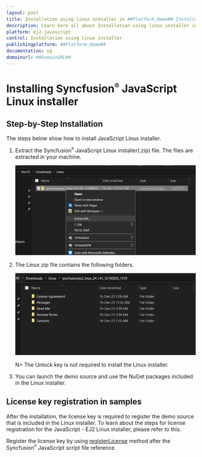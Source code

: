 ```yaml
---
layout: post
title: Installation using linux installer in ##Platform_Name## Installation and upgrade control | Syncfusion
description: Learn here all about Installation using linux installer in Syncfusion ##Platform_Name## Installation and upgrade control of Syncfusion Essential JS 2 and more.
platform: ej2-javascript
control: Installation using linux installer 
publishingplatform: ##Platform_Name##
documentation: ug
domainurl: ##DomainURL##
---
```


# Installing Syncfusion<sup style="font-size:70%">&reg;</sup> JavaScript Linux installer

## Step-by-Step Installation

The steps below show how to install JavaScript Linux installer.

1. Extract the Syncfusion<sup style="font-size:70%">&reg;</sup> JavaScript Linux installer(.zip) file. The files are extracted in your machine.

   ![Welcome wizard](images/Linux_Installer1.png)
   

2. The Linux zip file contains the following folders.

   ![License Agreement](images/Linux_Installer2.png)   
   
   N> The Unlock key is not required to install the Linux installer.


4. You can launch the demo source and use the NuGet packages included in the Linux installer.



## License key registration in samples

After the installation, the license key is required to register the demo source that is included in the Linux installer. To learn about the steps for license registration for the JavaScript - EJ2 Linux installer, please refer to this.

Register the license key by using [registerLicense](https://ej2.syncfusion.com/javascript/documentation/licensing/license-key-registration#javascript-es5) method after the Syncfusion<sup style="font-size:70%">&reg;</sup> JavaScript script file reference.